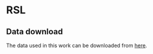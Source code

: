 # RSL

## Data download
The data used in this work can be downloaded from [here](https://drive.google.com/file/d/1ju48Dh3kfWOd1dqQmtAmBU-75Kw0elev/view?usp=sharing). 


